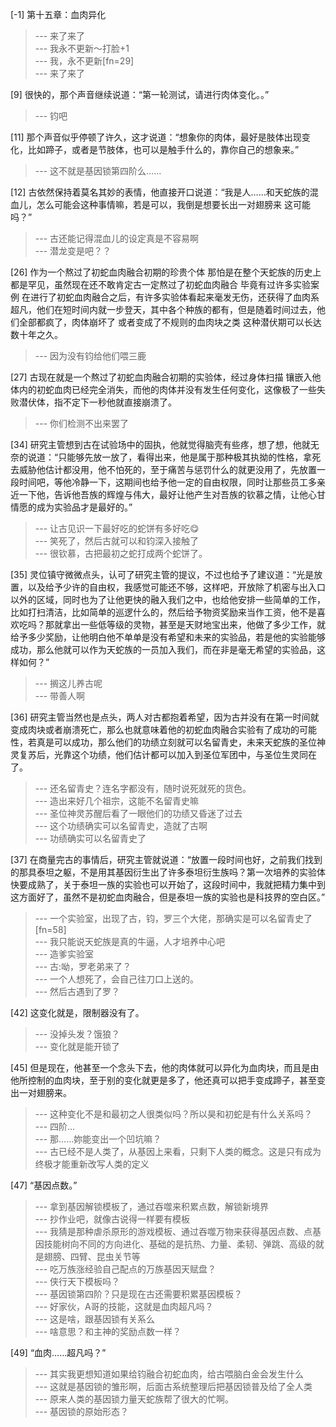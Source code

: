 
[-1] 第十五章：血肉异化
>--- 来了来了<br>
>--- 我永不更新～打脸+1<br>
>--- 我，永不更新[fn=29]<br>
>--- 来了来了<br>

[9] 很快的，那个声音继续说道：“第一轮测试，请进行肉体变化。。”
>--- 钧吧<br>

[11] 那个声音似乎停顿了许久，这才说道：“想象你的肉体，最好是肢体出现变化，比如蹄子，或者是节肢体，也可以是触手什么的，靠你自己的想象来。”
>--- 这不就是基因锁第四阶么……<br>

[12] 古依然保持着莫名其妙的表情，他直接开口说道：“我是人……和天蛇族的混血儿，怎么可能会这种事情嘛，若是可以，我倒是想要长出一对翅膀来 这可能吗？”
>--- 古还能记得混血儿的设定真是不容易啊<br>
>--- 潜龙变是吧？？<br>

[26] 作为一个熬过了初蛇血肉融合初期的珍贵个体 那怕是在整个天蛇族的历史上都是罕见，虽然现在还不敢肯定古一定熬过了初蛇血肉融合 毕竟有过许多实验案例 在进行了初蛇血肉融合之后，有许多实验体看起来毫发无伤，还获得了血肉系超凡，他们在短时间内就一步登天，其中各个种族的都有，但是随着时间过去，他们全部都疯了，肉体崩坏了 或者变成了不规则的血肉块之类 这种潜伏期可以长达数十年之久。
>--- 因为没有钧给他们喂三鹿<br>

[27] 古现在就是一个熬过了初蛇血肉融合初期的实验体，经过身体扫描 镶嵌入他体内的初蛇血肉已经完全消失，而他的肉体并没有发生任何变化，这像极了一些失败潜伏体，指不定下一秒他就直接崩溃了。
>--- 你们检测不出来罢了<br>

[34] 研究主管想到古在试验场中的固执，他就觉得脑壳有些疼，想了想，他就无奈的说道：“只能够先放一放了，看得出来，他是属于那种极其执拗的性格，拿死去威胁他估计都没用，他不怕死的，至于痛苦与惩罚什么的就更没用了，先放置一段时间吧，等他冷静一下，这期间也给予他一定的自由权限，同时让那些员工多亲近一下他，告诉他吾族的辉煌与伟大，最好让他产生对吾族的钦慕之情，让他心甘情愿的成为实验品才是最好的。”
>--- 让古见识一下最好吃的蛇饼有多好吃😋<br>
>--- 笑死了，然后古就可以和钧深入接触了<br>
>--- 很钦慕，古把最初之蛇打成两个蛇饼了。<br>

[35] 灵位镇守微微点头，认可了研究主管的提议，不过也给予了建议道：“光是放置，以及给予少许的自由权，我感觉可能还不够，这样吧，开放除了机密与出入口以外的区域，同时也为了让他更快的融入我们之中，也给他安排一些简单的工作，比如打扫清洁，比如简单的巡逻什么的，然后给予物资奖励来当作工资，他不是喜欢吃吗？那就拿出一些低等级的灵物，甚至是天财地宝出来，他做了多少工作，就给予多少奖励，让他明白他不单单是没有希望和未来的实验品，若是他的实验能够成功，那么他就可以作为天蛇族的一员加入我们，而在非是毫无希望的实验品，这样如何？”
>--- 搁这儿养古呢<br>
>--- 带善人啊<br>

[36] 研究主管当然也是点头，两人对古都抱着希望，因为古并没有在第一时间就变成肉块或者崩溃死亡，那么也就意味着他的初蛇血肉融合实验有了成功的可能性，若真是可以成功，那么他们的功绩立刻就可以名留青史，未来天蛇族的圣位神灵复苏后，光靠这个功绩，他们估计都可以加入到圣位军团中，与圣位生灵同在了。
>--- 还名留青史？连名字都没有，随时说死就死的货色。<br>
>--- 造出来好几个祖宗，这能不名留青史嘛<br>
>--- 圣位神灵苏醒后看了一眼他们的功绩又昏迷了过去<br>
>--- 这个功绩确实可以名留青史，造就了古啊<br>
>--- 功绩确实可以名留青史了<br>

[37] 在商量完古的事情后，研究主管就说道：“放置一段时间也好，之前我们找到的那具泰坦之躯，不是用其基因衍生出了许多泰坦衍生族吗？第一次培养的实验体快要成熟了，关于泰坦一族的实验也可以开始了，这段时间中，我就把精力集中到这方面好了，虽然不是初蛇血肉融合，但是泰坦一族的实验也是科技界的空白区。”
>--- 一个实验室，出现了古，钧，罗三个大佬，那确实是可以名留青史了[fn=58]<br>
>--- 我只能说天蛇族是真的牛逼，人才培养中心吧<br>
>--- 造爹实验室<br>
>--- 古:呦，罗老弟来了？<br>
>--- 一个人想死了，会自己往刀口上送的。<br>
>--- 然后古遇到了罗？<br>

[42] 这变化就是，限制器没有了。
>--- 没掉头发？饿狼？<br>
>--- 变化就是能开锁了<br>

[45] 但是现在，他甚至一个念头下去，他的肉体就可以异化为血肉块，而且是由他所控制的血肉块，至于别的变化就更是多了，他还真可以把手变成蹄子，甚至变出一对翅膀来。
>--- 这种变化不是和最初之人很类似吗？所以昊和初蛇是有什么关系吗？<br>
>--- 四阶…<br>
>--- 那……妳能变出一个凹坑嘛？<br>
>--- 古已经不是人类了，从基因上来看，只剩下人类的概念。这是只有成为终极才能重新改写人类的定义<br>

[47] “基因点数。”
>--- 拿到基因解锁模板了，通过吞噬来积累点数，解锁新境界<br>
>--- 抄作业吧，就像古说得一样要有模板<br>
>--- 我猜是那种虐杀原形的游戏模板、通过吞噬万物来获得基因点数、点基因技能树向不同的方向进化、基础的是抗热、力量、柔韧、弹跳、高级的就是翅膀、四臂、昆虫关节等<br>
>--- 吃万族涨经验自己配点的万族基因天赋盘？<br>
>--- 侠行天下模板吗？<br>
>--- 基因锁第四阶？只是现在古还需要积累基因模板？<br>
>--- 好家伙，A哥的技能，这就是血肉超凡吗？<br>
>--- 这是啥，跟基因锁有关系么<br>
>--- 啥意思？和主神的奖励点数一样？<br>

[49] “血肉……超凡吗？”
>--- 其实我更想知道如果给钧融合初蛇血肉，给古喂脑白金会发生什么<br>
>--- 这就是基因锁的雏形啊，后面古系统整理后把基因锁普及给了全人类<br>
>--- 原来人类的基因锁力量天蛇族帮了很大的忙啊。<br>
>--- 基因锁的原始形态？<br>
